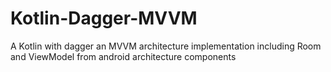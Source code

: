# Kotlin-Dagger-MVVM
A Kotlin with dagger an MVVM architecture implementation including Room and ViewModel from android architecture components
